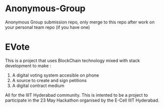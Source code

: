 # Anonymous-Group
Anonymous Group submission repo, only merge to this repo after work on your personal team repo (if you have one)

# EVote

This is a project that uses BlockChain technology mixed with stack development to make : 
1. A digital voting system accesible on phone
2. A source to create and sign petitions
3. A digital contract medium

All for the IIIT Hyderabad community. This is intented to be a project to participate in the 23 May Hackathon organised by the E-Cell IIIT Hyderabad.


